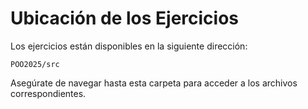 # Ubicación de los Ejercicios

Los ejercicios están disponibles en la siguiente dirección:

```
POO2025/src
```

Asegúrate de navegar hasta esta carpeta para acceder a los archivos correspondientes.
